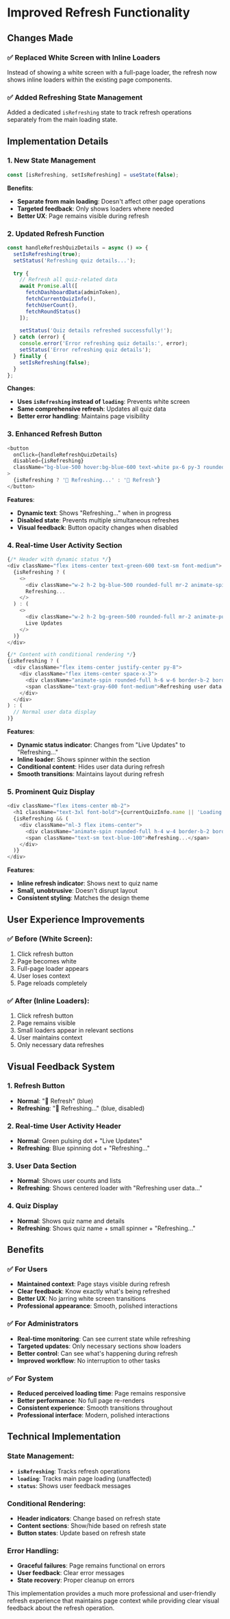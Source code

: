 # Improved Refresh Functionality

## Changes Made

### ✅ **Replaced White Screen with Inline Loaders**
Instead of showing a white screen with a full-page loader, the refresh now shows inline loaders within the existing page components.

### ✅ **Added Refreshing State Management**
Added a dedicated `isRefreshing` state to track refresh operations separately from the main loading state.

## Implementation Details

### 1. **New State Management**
```javascript
const [isRefreshing, setIsRefreshing] = useState(false);
```

**Benefits**:
- **Separate from main loading**: Doesn't affect other page operations
- **Targeted feedback**: Only shows loaders where needed
- **Better UX**: Page remains visible during refresh

### 2. **Updated Refresh Function**
```javascript
const handleRefreshQuizDetails = async () => {
  setIsRefreshing(true);
  setStatus('Refreshing quiz details...');
  
  try {
    // Refresh all quiz-related data
    await Promise.all([
      fetchDashboardData(adminToken),
      fetchCurrentQuizInfo(),
      fetchUserCount(),
      fetchRoundStatus()
    ]);
    
    setStatus('Quiz details refreshed successfully!');
  } catch (error) {
    console.error('Error refreshing quiz details:', error);
    setStatus('Error refreshing quiz details');
  } finally {
    setIsRefreshing(false);
  }
};
```

**Changes**:
- **Uses `isRefreshing` instead of `loading`**: Prevents white screen
- **Same comprehensive refresh**: Updates all quiz data
- **Better error handling**: Maintains page visibility

### 3. **Enhanced Refresh Button**
```javascript
<button
  onClick={handleRefreshQuizDetails}
  disabled={isRefreshing}
  className="bg-blue-500 hover:bg-blue-600 text-white px-6 py-3 rounded-lg font-semibold transition-colors disabled:opacity-50"
>
  {isRefreshing ? '🔄 Refreshing...' : '🔄 Refresh'}
</button>
```

**Features**:
- **Dynamic text**: Shows "Refreshing..." when in progress
- **Disabled state**: Prevents multiple simultaneous refreshes
- **Visual feedback**: Button opacity changes when disabled

### 4. **Real-time User Activity Section**
```javascript
{/* Header with dynamic status */}
<div className="flex items-center text-green-600 text-sm font-medium">
  {isRefreshing ? (
    <>
      <div className="w-2 h-2 bg-blue-500 rounded-full mr-2 animate-spin"></div>
      Refreshing...
    </>
  ) : (
    <>
      <div className="w-2 h-2 bg-green-500 rounded-full mr-2 animate-pulse"></div>
      Live Updates
    </>
  )}
</div>

{/* Content with conditional rendering */}
{isRefreshing ? (
  <div className="flex items-center justify-center py-8">
    <div className="flex items-center space-x-3">
      <div className="animate-spin rounded-full h-6 w-6 border-b-2 border-blue-600"></div>
      <span className="text-gray-600 font-medium">Refreshing user data...</span>
    </div>
  </div>
) : (
  // Normal user data display
)}
```

**Features**:
- **Dynamic status indicator**: Changes from "Live Updates" to "Refreshing..."
- **Inline loader**: Shows spinner within the section
- **Conditional content**: Hides user data during refresh
- **Smooth transitions**: Maintains layout during refresh

### 5. **Prominent Quiz Display**
```javascript
<div className="flex items-center mb-2">
  <h1 className="text-3xl font-bold">{currentQuizInfo.name || 'Loading...'}</h1>
  {isRefreshing && (
    <div className="ml-3 flex items-center">
      <div className="animate-spin rounded-full h-4 w-4 border-b-2 border-white mr-2"></div>
      <span className="text-sm text-blue-100">Refreshing...</span>
    </div>
  )}
</div>
```

**Features**:
- **Inline refresh indicator**: Shows next to quiz name
- **Small, unobtrusive**: Doesn't disrupt layout
- **Consistent styling**: Matches the design theme

## User Experience Improvements

### ✅ **Before (White Screen)**:
1. Click refresh button
2. Page becomes white
3. Full-page loader appears
4. User loses context
5. Page reloads completely

### ✅ **After (Inline Loaders)**:
1. Click refresh button
2. Page remains visible
3. Small loaders appear in relevant sections
4. User maintains context
5. Only necessary data refreshes

## Visual Feedback System

### 1. **Refresh Button**
- **Normal**: "🔄 Refresh" (blue)
- **Refreshing**: "🔄 Refreshing..." (blue, disabled)

### 2. **Real-time User Activity Header**
- **Normal**: Green pulsing dot + "Live Updates"
- **Refreshing**: Blue spinning dot + "Refreshing..."

### 3. **User Data Section**
- **Normal**: Shows user counts and lists
- **Refreshing**: Shows centered loader with "Refreshing user data..."

### 4. **Quiz Display**
- **Normal**: Shows quiz name and details
- **Refreshing**: Shows quiz name + small spinner + "Refreshing..."

## Benefits

### ✅ **For Users**
- **Maintained context**: Page stays visible during refresh
- **Clear feedback**: Know exactly what's being refreshed
- **Better UX**: No jarring white screen transitions
- **Professional appearance**: Smooth, polished interactions

### ✅ **For Administrators**
- **Real-time monitoring**: Can see current state while refreshing
- **Targeted updates**: Only necessary sections show loaders
- **Better control**: Can see what's happening during refresh
- **Improved workflow**: No interruption to other tasks

### ✅ **For System**
- **Reduced perceived loading time**: Page remains responsive
- **Better performance**: No full page re-renders
- **Consistent experience**: Smooth transitions throughout
- **Professional interface**: Modern, polished interactions

## Technical Implementation

### **State Management**:
- **`isRefreshing`**: Tracks refresh operations
- **`loading`**: Tracks main page loading (unaffected)
- **`status`**: Shows user feedback messages

### **Conditional Rendering**:
- **Header indicators**: Change based on refresh state
- **Content sections**: Show/hide based on refresh state
- **Button states**: Update based on refresh state

### **Error Handling**:
- **Graceful failures**: Page remains functional on errors
- **User feedback**: Clear error messages
- **State recovery**: Proper cleanup on errors

This implementation provides a much more professional and user-friendly refresh experience that maintains page context while providing clear visual feedback about the refresh operation. 
